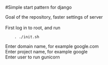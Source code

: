 #Simple start pattern for django

<main>
Goal of the repository, faster settings of server<br>
<br>
First log in to root, and run <br>

```shell
    . ./init.sh
```

Enter domain name, for example google.com<br>
Enter project name, for example google<br>
Enter user to run gunicorn<br>
</main>
